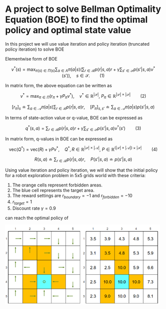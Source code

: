 # A project to solve Bellman Optimality Equation (BOE) to find the optimal policy and optimal state value

In this project we will use value iteration and policy iteration (truncated policy iteration) to solve BOE

Elementwise form of BOE

$$ v^*(s) = \max_{\pi(s) \in \Pi(s)} \sum_{a \in A} \pi(a|s) \left( \sum_{r \in \mathcal{R}} p(r|s,a) r + \gamma \sum_{s' \in \mathcal{S}} p(s'|s,a) v^*(s') \right), \quad s \in \mathcal{S}. \qquad (1) $$

In matrix form, the above equation can be written as

$$ v^* = \max_{\pi \in \Pi} \left( r_{\pi} + \gamma P_{\pi} v^* \right), \quad v^* \in \mathbb{R}^{|\mathcal{S}|},\ P_{\pi} \in \mathbb{R}^{|\mathcal{S}| \times |\mathcal{S}|} \qquad (2) $$

$$ [r_{\pi}]_{s} \doteq \sum_{a \in \mathcal{A}} \pi(a|s) \sum_{r \in \mathcal{R}} p(r|s,a) r, \quad [P_{\pi}]_{s,s'} \doteq \sum_{a \in \mathcal{A}} \pi(a|s) p(s'|s,a) $$

In terms of state-action value or q-value, BOE can be expressed as

$$ q^*(s,a) = \sum_{r \in \mathcal{R}} p(r|s,a) r + \gamma \sum_{s' \in \mathcal{S}} p(s'|s,a) v^*(s') \qquad (3) $$

In matrix form, q-values in BOE can be expressed as

$$ \text{vec}(Q^*) = \text{vec}(R) + \gamma P v^*, \quad Q^*, R \in \mathbb{R}^{|\mathcal{S}| \times |\mathcal{A}|},\ P \in \mathbb{R}^{(|\mathcal{S}| \times |\mathcal{A}|) \times |\mathcal{S}|} \qquad (4) $$

$$ R(s,a) \doteq \sum_{r \in \mathcal{R}} p(r|s,a) r, \quad P(s'|s,a) \doteq p(s'|s,a) $$

Using value iteration and policy iteration, we will show that the initial policy for a robot exploration problem in 5x5 grids world with these criteria:
1. The orange cells represent forbidden areas.
2. The blue cell represents the target area.
3. The reward settings are $r_{boundary} = −1$ and $r_{forbidden} = -10$
4. $r_{target} = 1$
5. Discount rate $\gamma = 0.9$ 

can reach the optimal policy of

<img src="./img/optimal_policy.png" alt="drawing" width="500"/>